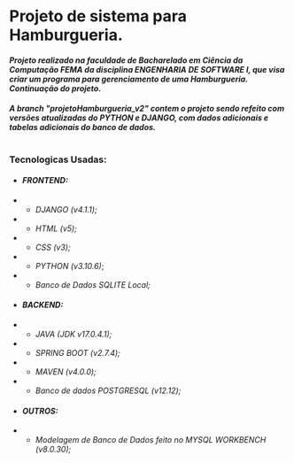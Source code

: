 # Projeto de sistema para Hamburgueria.

#### _Projeto realizado na faculdade de Bacharelado em Ciência da Computação FEMA da disciplina ENGENHARIA DE SOFTWARE I, que visa criar um programa para gerenciamento de uma Hamburgueria. Continuação do projeto._
#### _A branch "projetoHamburgueria_v2" contem o projeto sendo refeito com versões atualizadas do PYTHON e DJANGO, com dados adicionais e tabelas adicionais do banco de dados._
#

### Tecnologicas Usadas:
- #### _FRONTEND:_
- - _DJANGO (v4.1.1);_ 
- - _HTML (v5);_ 
- - _CSS (v3);_
- - _PYTHON (v3.10.6)_;
- - _Banco de Dados SQLITE Local;_
- #### _BACKEND:_
- - _JAVA (JDK v17.0.4.1);_
- - _SPRING BOOT (v2.7.4);_
- - _MAVEN (v4.0.0);_
- - _Banco de dados POSTGRESQL (v12.12);_
- #### _OUTROS:_
- - _Modelagem de Banco de Dados feito no MYSQL WORKBENCH (v8.0.30);_
